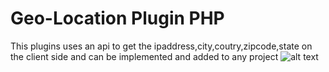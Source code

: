 # Geo-Location Plugin PHP
 This plugins uses an api to get the ipaddress,city,coutry,zipcode,state on the client side and can be implemented and added to any project
![alt text](https://github.com/teddyoweh/Geo-Location-Plugin-PHP/tree/main/img/pic.png?raw=true)
